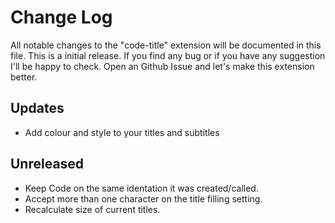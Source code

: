 # Change Log

All notable changes to the "code-title" extension will be documented in this file.
This is a initial release. If you find any bug or if you have any suggestion I'll be happy to check.
Open an Github Issue and let's make this extension better.

## Updates

-   Add colour and style to your titles and subtitles

## Unreleased

-   Keep Code on the same identation it was created/called.
-   Accept more than one character on the title filling setting.
-   Recalculate size of current titles.
